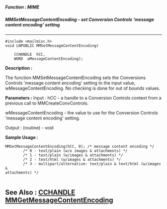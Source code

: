 ##### Function : MIME
##### MMSetMessageContentEncoding - set Conversion Controls 'message content encoding' setting
---
```
#include <mailmisc.h>
void LNPUBLIC MMSetMessageContentEncoding(

	CCHANDLE  hCC,
	WORD  wMessageContentEncoding);
```
**Description :**

The function  MMSetMessageContentEncoding sets the Conversions Controls 
'message content encoding' setting to the input value, 
wMessageContentEncoding.  No checking is done for out of bounds values.


**Parameters :**
Input :
hCC  -  a handle to a Conversion Controls context from a previous call to MMCreateConvControls.

wMessageContentEncoding  -  the value to use for the Conversion Controls 'message content encoding' setting.

Output :
(routine)  -  void



**Sample Usage :**
```
MMSetMessageContentEncoding(hCC, 0); /* message content encoding */
	    /* 0 - text/plain (w/o images & attachments) */
	    /* 1 - text/plain (w/images & attachments) */
	    /* 2 - text/html (w/images & attachments) */
	    /* 3 - multipart/alternative: text/plain & text/html (w/images & 
attachments) */


```
**See Also :**
[CCHANDLE](/reference/Data/CCHANDLE)
[MMGetMessageContentEncoding](/reference/Func/MMGetMessageContentEncoding)
---
